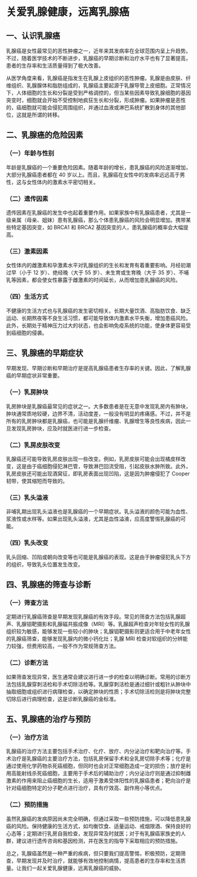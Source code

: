 # 关爱乳腺健康，远离乳腺癌

## 一、认识乳腺癌
乳腺癌是女性最常见的恶性肿瘤之一，近年来其发病率在全球范围内呈上升趋势。不过，随着医学技术的不断进步，乳腺癌的早期诊断和治疗水平也有了显著提高，患者的生存率和生活质量得到了极大改善。

从医学角度来看，乳腺癌是指发生在乳腺上皮组织的恶性肿瘤。乳腺是由皮肤、纤维组织、乳腺腺体和脂肪组成的，乳腺癌主要起源于乳腺导管上皮细胞。正常情况下，人体细胞的生长和分裂是受到严格调控的，但当某些因素导致乳腺细胞的基因突变时，细胞就会开始不受控制地疯狂生长和分裂，形成肿瘤。如果肿瘤是恶性的，癌细胞就可能会侵犯周围组织，并通过血液或淋巴系统扩散到身体的其他部位，这就是所谓的转移。

## 二、乳腺癌的危险因素
### （一）年龄与性别
年龄是乳腺癌的一个重要危险因素。随着年龄的增长，患乳腺癌的风险逐渐增加，大部分乳腺癌患者都在 40 岁以上。而且，乳腺癌在女性中的发病率远远高于男性，这与女性体内的激素水平密切相关。

### （二）遗传因素
遗传因素在乳腺癌的发生中也起着重要作用。如果家族中有乳腺癌患者，尤其是一级亲属（母亲、姐妹）患有乳腺癌，那么个体患乳腺癌的风险会明显增加。携带某些特定基因突变，如 BRCA1 和 BRCA2 基因突变的人，患乳腺癌的概率会大幅提高。

### （三）激素因素
女性体内的雌激素和孕激素水平对乳腺组织的生长和发育有着重要影响。月经初潮过早（小于 12 岁）、绝经晚（大于 55 岁）、未生育或生育晚（大于 35 岁）、不哺乳等因素，都会使女性暴露于雌激素的时间延长，从而增加患乳腺癌的风险。

### （四）生活方式
不健康的生活方式也与乳腺癌的发生密切相关。长期大量饮酒、高脂肪饮食、缺乏运动、长期熬夜等不良生活习惯，都可能导致体内激素水平失衡，增加患癌风险。此外，长期处于精神压力过大的状态，也会影响免疫系统的功能，使身体更容易受到癌细胞的侵袭。

## 三、乳腺癌的早期症状
早期发现、早期诊断和早期治疗是提高乳腺癌患者生存率的关键。因此，了解乳腺癌的早期症状非常重要。

### （一）乳房肿块
乳房肿块是乳腺癌最常见的症状之一。大多数患者是在无意中发现乳房内有肿块，肿块通常质地较硬，边界不清，活动度差，一般没有明显的疼痛感。不过，并不是所有的乳房肿块都是乳腺癌，也可能是乳腺纤维瘤、乳腺增生等良性疾病，因此一旦发现乳房肿块，应及时就医进行进一步检查。

### （二）乳房皮肤改变
乳腺癌还可能导致乳房皮肤出现一些改变。例如，乳房皮肤可能会出现橘皮样改变，这是由于癌细胞侵犯淋巴管，导致淋巴回流受阻，引起皮肤水肿所致。此外，乳房皮肤还可能出现酒窝征，即乳房表面出现凹陷，这是因为肿瘤侵犯了 Cooper 韧带，使其缩短而导致的。

### （三）乳头溢液
非哺乳期出现乳头溢液也是乳腺癌的一个早期症状。乳头溢液的颜色可能为血性、浆液性或水样等。如果出现乳头溢液，尤其是血性溢液，应高度警惕乳腺癌的可能。

### （四）乳头改变
乳头回缩、凹陷或朝向改变等也可能是乳腺癌的表现。这是由于肿瘤侵犯乳头下方的组织，导致乳头位置发生改变。

## 四、乳腺癌的筛查与诊断
### （一）筛查方法
定期进行乳腺癌筛查是早期发现乳腺癌的有效手段。常见的筛查方法包括乳腺超声、乳腺钼靶摄影和乳腺磁共振成像（MRI）等。乳腺超声检查对年轻女性的乳腺组织较为敏感，能够发现一些较小的肿块；乳腺钼靶摄影则更适合用于中老年女性的乳腺癌筛查，能够发现乳腺内的微小钙化灶；乳腺 MRI 检查对软组织的分辨能力较强，但费用较高，一般不作为常规筛查方法。

### （二）诊断方法
如果筛查发现异常，医生通常会建议进行进一步的检查以明确诊断。常用的诊断方法包括乳腺穿刺活检和手术切除活检等。乳腺穿刺活检是通过细针或粗针从肿块中抽取细胞或组织进行病理检查，以确定肿块的性质；手术切除活检则是将肿块完整切除后进行病理检查，这是诊断乳腺癌的金标准。

## 五、乳腺癌的治疗与预防
### （一）治疗方法
乳腺癌的治疗方法主要包括手术治疗、化疗、放疗、内分泌治疗和靶向治疗等。手术治疗是乳腺癌的主要治疗方法，包括乳房保留手术和全乳房切除手术等；化疗是通过使用化学药物杀死癌细胞，但同时也会对正常细胞造成一定的损伤；放疗是利用高能射线杀死癌细胞，主要用于手术后的辅助治疗；内分泌治疗则是通过抑制雌激素的作用来阻止癌细胞的生长，适用于激素受体阳性的乳腺癌患者；靶向治疗是针对癌细胞特定的分子靶点进行治疗，具有疗效高、副作用小等优点。

### （二）预防措施
虽然乳腺癌的发病原因尚未完全明确，但通过采取一些预防措施，可以降低患乳腺癌的风险。保持健康的生活方式，如均衡饮食、适量运动、戒烟限酒、保持良好的心态等；定期进行乳房自我检查，发现异常及时就医；对于有乳腺癌家族史的人群，建议进行遗传咨询和基因检测，并在医生的指导下采取相应的预防措施。

总之，乳腺癌虽然是一种严重的疾病，但只要我们提高警惕，积极预防，定期筛查，早期发现并及时治疗，就能够有效地控制病情，提高患者的生存率和生活质量。让我们一起关爱乳腺健康，远离乳腺癌的威胁。 